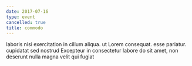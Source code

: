 ```yaml
---
date: 2017-07-16
type: event
cancelled: true
title: commodo
---
```

laboris nisi exercitation in cillum aliqua. ut Lorem consequat. esse pariatur. cupidatat sed nostrud Excepteur in consectetur labore do sit amet, non deserunt nulla magna velit qui fugiat